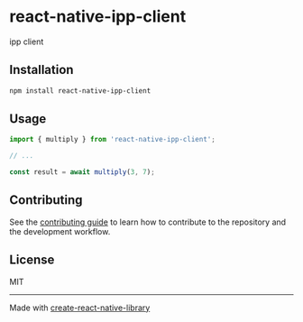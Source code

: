 # react-native-ipp-client

ipp client

## Installation

```sh
npm install react-native-ipp-client
```

## Usage


```js
import { multiply } from 'react-native-ipp-client';

// ...

const result = await multiply(3, 7);
```


## Contributing

See the [contributing guide](CONTRIBUTING.md) to learn how to contribute to the repository and the development workflow.

## License

MIT

---

Made with [create-react-native-library](https://github.com/callstack/react-native-builder-bob)
